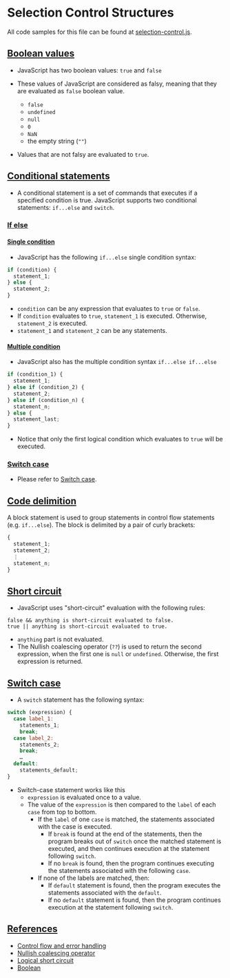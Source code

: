 # Selection Control Structures

All code samples for this file can be found at [selection-control.js](https://github.com/anh-nguyen-98/introduction-to-javascript/blob/main/selection-control.js).

## [Boolean values](#boolean-values)

* JavaScript has two boolean values: `true` and `false`
* These values of JavaScript are considered as falsy, meaning that they are evaluated as `false` boolean value.
    - `false`
    - `undefined`
    - `null`
    - `0`
    - `NaN`
    - the empty string (`""`)
    
* Values that are not falsy are evaluated to `true`.

## [Conditional statements](#conditional-statements)

* A conditional statement is a set of commands that executes if a specified condition is true. JavaScript supports two conditional statements: `if...else` and `switch`.

### [If else](#if-else)

#### [Single condition](#single-condition)
* JavaScript has the following `if...else` single condition syntax:

```javascript
if (condition) {
  statement_1;
} else {
  statement_2;
}
```
* `condition` can be any expression that evaluates to `true` or `false`. 
* If `condition` evaluates to `true`, `statement_1` is executed. Otherwise, `statement_2` is executed. 
* `statement_1` and `statement_2` can be any statements.


#### [Multiple condition](#multiple-condition)
* JavaScript also has the multiple condition syntax `if...else if...else`

```javascript
if (condition_1) {
  statement_1;
} else if (condition_2) {
  statement_2;
} else if (condition_n) {
  statement_n;
} else {
  statement_last;
}
```

* Notice that only the first logical condition which evaluates to `true` will be executed.

### [Switch case](#switch-case)

* Please refer to [Switch case](#switch-case).

## [Code delimition](#code-delimition)

A block statement is used to group statements in control flow statements (e.g. `if...else`). The block is delimited by a pair of curly brackets:

```javascript
{
  statement_1;
  statement_2;
  ⋮
  statement_n;
}
```

## [Short circuit](#short-circuit)

* JavaScript uses "short-circuit" evaluation with the following rules:

```
false && anything is short-circuit evaluated to false.
true || anything is short-circuit evaluated to true.
```

* `anything` part is not evaluated.
* The Nullish coalescing operator (`??`) is used to return the second expression, when the first one is `null` or `undefined`. Otherwise, the first expression is returned. 

## [Switch case](#switch-case)

* A `switch` statement has the following syntax:

```javascript
switch (expression) {
  case label_1:
    statements_1;
    break;
  case label_2:
    statements_2;
    break;
    …
  default:
    statements_default;
}
```

* Switch-case statement works like this
  * `expression` is evaluated once to a value.
  * The value of the `expression` is then compared to the `label` of each `case` from top to bottom.
    * If the `label` of one `case` is matched, the statements associated with the case is executed.
      * If `break` is found at the end of the statements, then the program breaks out of `switch` once the matched statement is executed, and then continues execution at the statement following `switch`.
      * If no `break` is found, then the program continues executing the statements associated with the following `case`.
    * If none of the labels are matched, then:
      * If `default` statement is found, then the program executes the statements associated with the `default`.
      * If no `default` statement is found, then the program continues execution at the statement following `switch`.

## [References](#references)

* [Control flow and error handling](https://developer.mozilla.org/en-US/docs/Web/JavaScript/Guide/Control_flow_and_error_handling)
* [Nullish coalescing operator](https://developer.mozilla.org/en-US/docs/Web/JavaScript/Reference/Operators/Nullish_coalescing_operator)
* [Logical short circuit](https://developer.mozilla.org/en-US/docs/Web/JavaScript/Guide/Expressions_and_Operators#logical_operators)
* [Boolean](https://developer.mozilla.org/en-US/docs/Web/JavaScript/Reference/Global_Objects/Boolean)


